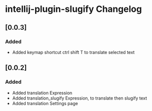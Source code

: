 <!-- Keep a Changelog guide -> https://keepachangelog.com -->

# intellij-plugin-slugify Changelog

## [0.0.3]

### Added

- Added keymap shortcut ctrl shift T to translate selected text

## [0.0.2]

### Added

- Added translation Expression
- Added translation_slugify Expression, to translate then slugify text
- Added translation Settings page
